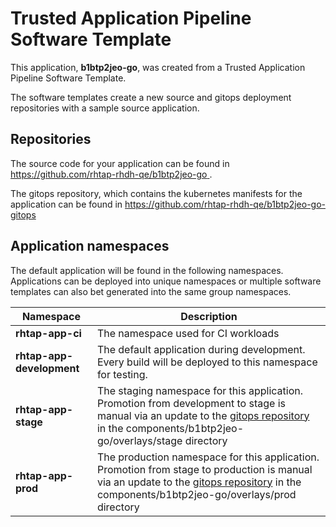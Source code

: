 # Trusted Application Pipeline Software Template

This application, **b1btp2jeo-go**, was created from a Trusted Application Pipeline Software Template.

The software templates create a new source and gitops deployment repositories with a sample source application. 

## Repositories

The source code for your application can be found in [https://github.com/rhtap-rhdh-qe/b1btp2jeo-go ](https://github.com/rhtap-rhdh-qe/b1btp2jeo-go ).
 
The gitops repository, which contains the kubernetes manifests for the application can be found in 
[https://github.com/rhtap-rhdh-qe/b1btp2jeo-go-gitops ](https://github.com/rhtap-rhdh-qe/b1btp2jeo-go-gitops ) 

## Application namespaces 

The default application will be found in the following namespaces. Applications can be deployed into unique namespaces or multiple software templates can also bet generated into the same group namespaces.  

|  Namespace   |  Description   |  
| -------- | -------- |
| **rhtap-app-ci** | The namespace used for CI workloads |
| **rhtap-app-development** | The default application during development. Every build will be deployed to this namespace for testing. |
| **rhtap-app-stage** | The staging namespace for this application. Promotion from development to stage is manual via an update to the [gitops repository](https://github.com/rhtap-rhdh-qe/b1btp2jeo-go-gitops ) in the components/b1btp2jeo-go/overlays/stage directory |
| **rhtap-app-prod** | The production namespace for this application. Promotion from stage to production is manual via an update to the [gitops repository](https://github.com/rhtap-rhdh-qe/b1btp2jeo-go-gitops ) in the components/b1btp2jeo-go/overlays/prod directory |